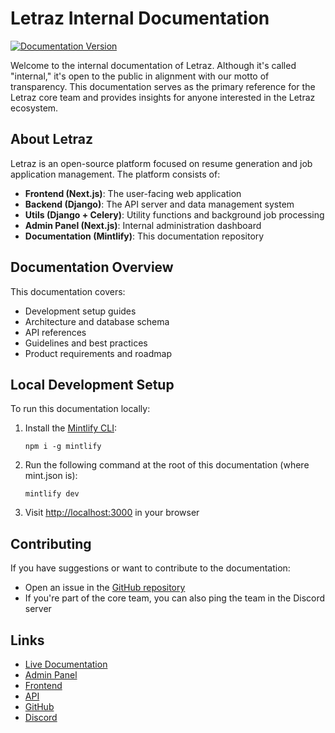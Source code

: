 # Letraz Internal Documentation

[![Documentation Version](https://img.shields.io/badge/Documentation%20Version-0.0.3-orange)](https://docs.letraz.app)

Welcome to the internal documentation of Letraz. Although it's called "internal," it's open to the public in alignment with our motto of transparency. This documentation serves as the primary reference for the Letraz core team and provides insights for anyone interested in the Letraz ecosystem.

## About Letraz

Letraz is an open-source platform focused on resume generation and job application management. The platform consists of:

- **Frontend (Next.js)**: The user-facing web application
- **Backend (Django)**: The API server and data management system
- **Utils (Django + Celery)**: Utility functions and background job processing
- **Admin Panel (Next.js)**: Internal administration dashboard
- **Documentation (Mintlify)**: This documentation repository

## Documentation Overview

This documentation covers:

- Development setup guides
- Architecture and database schema
- API references
- Guidelines and best practices
- Product requirements and roadmap

## Local Development Setup

To run this documentation locally:

1. Install the [Mintlify CLI](https://www.npmjs.com/package/mintlify):
   ```
   npm i -g mintlify
   ```

2. Run the following command at the root of this documentation (where mint.json is):
   ```
   mintlify dev
   ```

3. Visit [http://localhost:3000](http://localhost:3000) in your browser

## Contributing

If you have suggestions or want to contribute to the documentation:
- Open an issue in the [GitHub repository](https://github.com/LetrazApp/letraz-internal-docs)
- If you're part of the core team, you can also ping the team in the Discord server

## Links

- [Live Documentation](https://docs.letraz.app)
- [Admin Panel](https://admin.letraz.app)
- [Frontend](https://letraz.app)
- [API](https://api.letraz.app)
- [GitHub](https://github.com/pingSubhajit/letraz)
- [Discord](https://discord.gg/letraz)
